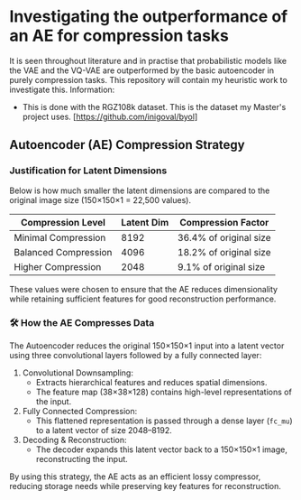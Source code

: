 # Investigating the outperformance of an AE for compression tasks

It is seen throughout literature and in practise that probabilistic models like the VAE and the VQ-VAE are outperformed by the basic autoencoder in purely compression tasks. This repository will contain my heuristic work to investigate this. Information:

- This is done with the RGZ108k dataset. This is the dataset my Master's project uses. [https://github.com/inigoval/byol]

## Autoencoder (AE) Compression Strategy

### Justification for Latent Dimensions
Below is how much smaller the latent dimensions are compared to the original image size (150×150×1 = 22,500 values).

| Compression Level | Latent Dim | Compression Factor |
|-------------------|-----------|--------------------|
| Minimal Compression | 8192  | 36.4% of original size|
| Balanced Compression | 4096  | 18.2% of original size|
| Higher Compression | 2048  | 9.1% of original size|

These values were chosen to ensure that the AE reduces dimensionality while retaining sufficient features for good reconstruction performance.

### 🛠️ How the AE Compresses Data
The Autoencoder reduces the original 150×150×1 input into a latent vector using three convolutional layers followed by a fully connected layer:
1. Convolutional Downsampling:
   - Extracts hierarchical features and reduces spatial dimensions.
   - The feature map (38×38×128) contains high-level representations of the input.
2. Fully Connected Compression:
   - This flattened representation is passed through a dense layer (`fc_mu`) to a latent vector of size 2048–8192.
3. Decoding & Reconstruction:
   - The decoder expands this latent vector back to a 150×150×1 image, reconstructing the input.

By using this strategy, the AE acts as an efficient lossy compressor, reducing storage needs while preserving key features for reconstruction.

